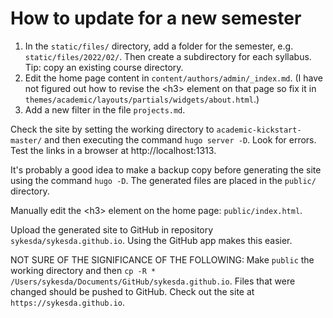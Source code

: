 # How to update for a new semester

1. In the `static/files/` directory, add a folder for the semester, e.g. `static/files/2022/02/`. Then create a subdirectory for each syllabus. Tip: copy an existing course directory.
2. Edit the home page content in `content/authors/admin/_index.md`. (I have not figured out how to revise the &lt;h3&gt; element on that page so fix it in `themes/academic/layouts/partials/widgets/about.html`.)
3. Add a new filter in the file `projects.md`.

Check the site by setting the working directory to `academic-kickstart-master/` and then executing the command `hugo server -D`. Look for errors. Test the links in a browser at http://localhost:1313.

It's probably a good idea to make a backup copy before generating the site using the command `hugo -D`. The generated files are placed in the `public/` directory.

Manually edit the &lt;h3&gt; element on the home page: `public/index.html`.

Upload the generated site to GitHub in repository `sykesda/sykesda.github.io`. Using the GitHub app makes this easier.

NOT SURE OF THE SIGNIFICANCE OF THE FOLLOWING:
Make `public` the working directory and then `cp -R * /Users/sykesda/Documents/GitHub/sykesda.github.io`. Files that were changed should be pushed to GitHub.
Check out the site at `https://sykesda.github.io`.